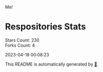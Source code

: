 Me!

# Respositories Stats
Stars Count: 230  
Forks Count: 4

2023-04-18 00:08:23  

This README is automatically generated by [🐰](https://github.com/rnitta/rnitta).
